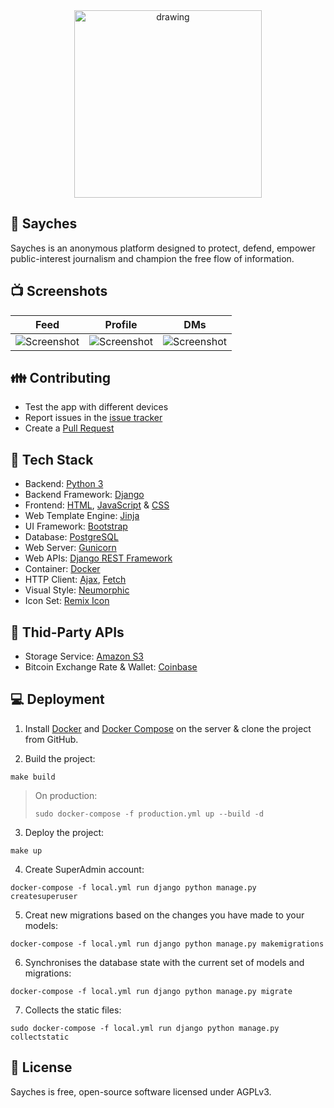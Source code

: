 <div align="center">
        <img src="https://user-images.githubusercontent.com/61336552/145426931-9b431526-e7db-4fe7-ac97-b2d9e117c056.png" alt="drawing" width="300px"/>
</div>

## 🐠 Sayches

Sayches is an anonymous platform designed to protect, defend, empower public-interest journalism and champion the free flow of information.

## 📺 Screenshots

| Feed | Profile | DMs |
| --- | --- | --- |
| ![Screenshot](/.github/media/Feed.png) | ![Screenshot](/.github/media/Profile.png) | ![Screenshot](/.github/media/DMs.png) |

## 👪 Contributing
* Test the app with different devices
* Report issues in the [issue tracker](https://github.com/Sayches/Sayches/issues)
* Create a [Pull Request](https://docs.github.com/en/github/collaborating-with-issues-and-pull-requests/about-pull-requests)

## 🔗 Tech Stack

* Backend: [Python 3](https://www.python.org/download/releases/3.0/)
* Backend Framework: [Django](https://docs.djangoproject.com/)
* Frontend: [HTML](https://github.com/Sayches/Sayches/search?l=html), [JavaScript](https://github.com/Sayches/Sayches/search?l=javascript) & [CSS](https://github.com/Sayches/Sayches/search?l=css)
* Web Template Engine: [Jinja](https://jinja.palletsprojects.com/en/3.0.x/)
* UI Framework: [Bootstrap](https://getbootstrap.com/)
* Database: [PostgreSQL](https://www.postgresql.org/docs/)
* Web Server: [Gunicorn](https://gunicorn.org/)
* Web APIs: [Django REST Framework](https://www.django-rest-framework.org/)
* Container: [Docker](https://docs.docker.com/)
* HTTP Client: [Ajax](https://www.w3schools.com/whatis/whatis_ajax.asp), [Fetch](https://javascript.info/fetch)
* Visual Style: [Neumorphic](https://uxdesign.cc/neumorphism-in-user-interfaces-b47cef3bf3a6)
* Icon Set: [Remix Icon](https://remixicon.com/)

## 📍 Thid-Party APIs

* Storage Service: [Amazon S3](https://docs.aws.amazon.com/code-samples/latest/catalog/code-catalog-python-example_code-s3.html)
* Bitcoin Exchange Rate & Wallet: [Coinbase](https://developers.coinbase.com/api/v2?python#get-exchange-rates)

## 💻 Deployment

1. Install [Docker](https://docs.docker.com/get-docker/) and [Docker Compose](https://docs.docker.com/compose/install/) on the server & clone the project from GitHub.

2. Build the project:
```
make build
```

> On production:
> ```
> sudo docker-compose -f production.yml up --build -d
> ```

3. Deploy the project:
```
make up
```

4. Create SuperAdmin account:
```
docker-compose -f local.yml run django python manage.py createsuperuser
```
        
5. Creat new migrations based on the changes you have made to your models:
```
docker-compose -f local.yml run django python manage.py makemigrations
```
6. Synchronises the database state with the current set of models and migrations:
```
docker-compose -f local.yml run django python manage.py migrate
```
7. Collects the static files:
```
sudo docker-compose -f local.yml run django python manage.py collectstatic
```

## 📓 License
Sayches is free, open-source software licensed under AGPLv3.
